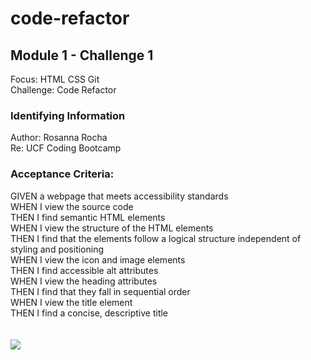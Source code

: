 # code-refactor
<h2>Module 1 - Challenge 1</h2>
Focus: HTML CSS Git <br/>
Challenge: Code Refactor<br/>

<h3>Identifying Information</h3> 
Author: Rosanna Rocha<br/>
Re: UCF Coding Bootcamp <br/>

<h3>Acceptance Criteria: </h3>
GIVEN a webpage that meets accessibility standards <br/>
WHEN I view the source code <br/>
THEN I find semantic HTML elements <br/>
WHEN I view the structure of the HTML elements <br/>
THEN I find that the elements follow a logical structure independent of styling and positioning <br/>
WHEN I view the icon and image elements <br/>
THEN I find accessible alt attributes <br/>
WHEN I view the heading attributes <br/>
THEN I find that they fall in sequential order <br/>
WHEN I view the title element <br/>
THEN I find a concise, descriptive title <br/>
<br/><br/>
<img src="./assets/images/horiseon-screenshot.jpg">